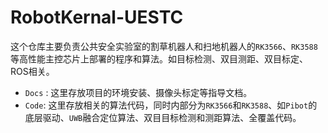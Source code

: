 # RobotKernal-UESTC

​		这个仓库主要负责公共安全实验室的割草机器人和扫地机器人的`RK3566`、`RK3588`等高性能主控芯片上部署的程序和算法。如目标检测、双目测距、双目标定、ROS相关。

- `Docs` :  这里存放项目的环境安装、摄像头标定等指导文档。
- `Code`:  这里存放相关的算法代码，同时内部分为`RK3566`和`RK3588`、如`Pibot`的底层驱动、`UWB`融合定位算法、双目目标检测和测距算法、全覆盖代码。